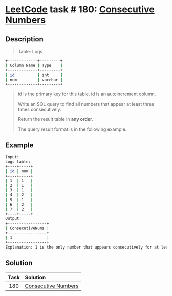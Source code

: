 # [LeetCode][leetcode] task # 180: [Consecutive Numbers][task]

Description
-----------

> Table: Logs
```sh
+-------------+---------+
| Column Name | Type    |
+-------------+---------+
| id          | int     |
| num         | varchar |
+-------------+---------+
```
> id is the primary key for this table.
> id is an autoincrement column.
> 
> Write an SQL query to find all numbers that appear at least three times consecutively.
> 
> Return the result table in **any order**.
> 
> The query result format is in the following example.

Example
-------

```sh
Input: 
Logs table:
+----+-----+
| id | num |
+----+-----+
| 1  | 1   |
| 2  | 1   |
| 3  | 1   |
| 4  | 2   |
| 5  | 1   |
| 6  | 2   |
| 7  | 2   |
+----+-----+
Output: 
+-----------------+
| ConsecutiveNums |
+-----------------+
| 1               |
+-----------------+
Explanation: 1 is the only number that appears consecutively for at least three times.
```

Solution
--------

| Task | Solution                        |
|:----:|:--------------------------------|
| 180  | [Consecutive Numbers][solution] |


[leetcode]: <http://leetcode.com/>
[task]: <https://leetcode.com/problems/consecutive-numbers/>
[solution]: <https://github.com/wellaxis/praxis-leetcode/blob/main/src/main/java/com/witalis/praxis/leetcode/task/h2/p180/option/Practice.java>
